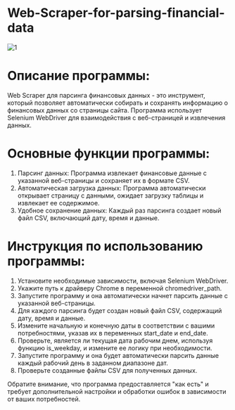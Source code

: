 # Web-Scraper-for-parsing-financial-data
![1](https://github.com/Fetkulingr/Web-Scraper-for-parsing-financial-data/assets/103204349/bf5fd339-07f5-4b10-9cee-d9588faae5ee)

# Описание программы:
Web Scraper для парсинга финансовых данных - это инструмент, который позволяет автоматически собирать и сохранять информацию о финансовых данных со страницы сайта. Программа использует Selenium WebDriver для взаимодействия с веб-страницей и извлечения данных.
# Основные функции программы:
1. Парсинг данных: Программа извлекает финансовые данные с указанной веб-страницы и сохраняет их в формате CSV.
2. Автоматическая загрузка данных: Программа автоматически открывает страницу с данными, ожидает загрузку таблицы и извлекает ее содержимое.
3. Удобное сохранение данных: Каждый раз парсинга создает новый файл CSV, включающий дату, время и данные.
# Инструкция по использованию программы:

1. Установите необходимые зависимости, включая Selenium WebDriver.
2. Укажите путь к драйверу Chrome в переменной chromedriver_path.
3. Запустите программу и она автоматически начнет парсить данные с указанной веб-страницы.
4. Для каждого парсинга будет создан новый файл CSV, содержащий дату, время и данные.
5. Измените начальную и конечную даты в соответствии с вашими потребностями, указав их в переменных start_date и end_date.
6. Проверьте, является ли текущая дата рабочим днем, используя функцию is_weekday, и измените ее логику при необходимости.
7. Запустите программу и она будет автоматически парсить данные каждый рабочий день в заданном диапазоне дат.
8. Проверьте созданные файлы CSV для полученных данных.

Обратите внимание, что программа предоставляется "как есть" и требует дополнительной настройки и обработки ошибок в зависимости от ваших потребностей.
